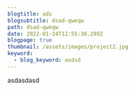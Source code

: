 ```yaml
---
blogtitle: ads
blogsubtitle: dsad-qweqw
path: dsad-qweqw
date: 2022-01-24T12:55:38.299Z
blogpage: true
thumbnail: /assets/images/project2.jpg
keyword:
  - blog_keyword: asdsd
---
```


asdasdasd

